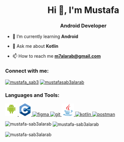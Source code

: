 <h1 align="center">Hi 👋, I'm Mustafa</h1>
<h3 align="center">Android Developer</h3>

- 🌱 I’m currently learning **Android**

- 💬 Ask me about **Kotlin**

- 📫 How to reach me **m7alarab@gmail.com**

<h3 align="left">Connect with me:</h3>
<p align="left">
<a href="https://twitter.com/mustafa_sab3" target="blank"><img align="center" src="https://raw.githubusercontent.com/rahuldkjain/github-profile-readme-generator/master/src/images/icons/Social/twitter.svg" alt="mustafa_sab3" height="30" width="40" /></a>
<a href="https://linkedin.com/in/mustafasab3alarab" target="blank"><img align="center" src="https://raw.githubusercontent.com/rahuldkjain/github-profile-readme-generator/master/src/images/icons/Social/linked-in-alt.svg" alt="mustafasab3alarab" height="30" width="40" /></a>
</p>

<h3 align="left">Languages and Tools:</h3>
<p align="left"> <a href="https://developer.android.com" target="_blank" rel="noreferrer"> <img src="https://raw.githubusercontent.com/devicons/devicon/master/icons/android/android-original-wordmark.svg" alt="android" width="40" height="40"/> </a> <a href="https://www.w3schools.com/cpp/" target="_blank" rel="noreferrer"> <img src="https://raw.githubusercontent.com/devicons/devicon/master/icons/cplusplus/cplusplus-original.svg" alt="cplusplus" width="40" height="40"/> </a> <a href="https://www.figma.com/" target="_blank" rel="noreferrer"> <img src="https://www.vectorlogo.zone/logos/figma/figma-icon.svg" alt="figma" width="40" height="40"/> </a> <a href="https://git-scm.com/" target="_blank" rel="noreferrer"> <img src="https://www.vectorlogo.zone/logos/git-scm/git-scm-icon.svg" alt="git" width="40" height="40"/> </a> <a href="https://www.java.com" target="_blank" rel="noreferrer"> <img src="https://raw.githubusercontent.com/devicons/devicon/master/icons/java/java-original.svg" alt="java" width="40" height="40"/> </a> <a href="https://kotlinlang.org" target="_blank" rel="noreferrer"> <img src="https://www.vectorlogo.zone/logos/kotlinlang/kotlinlang-icon.svg" alt="kotlin" width="40" height="40"/> </a> <a href="https://postman.com" target="_blank" rel="noreferrer"> <img src="https://www.vectorlogo.zone/logos/getpostman/getpostman-icon.svg" alt="postman" width="40" height="40"/> </a> </p>

<p><img align="left" src="https://github-readme-stats.vercel.app/api/top-langs?username=mustafa-sab3alarab&show_icons=true&locale=en&layout=compact" alt="mustafa-sab3alarab" /></p>

<p>&nbsp;<img align="center" src="https://github-readme-stats.vercel.app/api?username=mustafa-sab3alarab&show_icons=true&locale=en" alt="mustafa-sab3alarab" /></p>

<p><img align="center" src="https://github-readme-streak-stats.herokuapp.com/?user=mustafa-sab3alarab&" alt="mustafa-sab3alarab" /></p>
